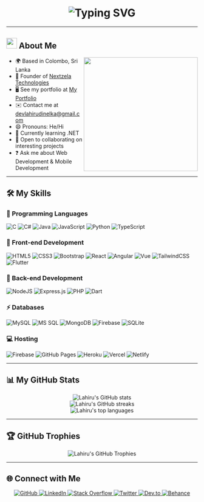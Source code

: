 <h1 align="center">
  <img src="https://readme-typing-svg.herokuapp.com?font=Fira+Code&size=32&duration=4000&pause=500&color=00FF00&background=000000&center=true&vCenter=true&width=600&height=80&lines=Hello+%F0%9F%91%8B%2C+I'm+Lahiru+D+K+Yapa" alt="Typing SVG">
</h1>

---

## <img src="https://media.giphy.com/media/hvRJCLFzcasrR4ia7z/giphy.gif" width="28"> About Me

<img align="right" width="300" src="https://media.giphy.com/media/qgQUggAC3Pfv687qPC/giphy.gif"/>

- 🌍 Based in Colombo, Sri Lanka
- 💼 Founder of [Nextzela Technologies](https://nextzelatech.com)
- 🖥️ See my portfolio at [My Portfolio](https://devlahirudinelka.github.io/)
- ✉️ Contact me at [devlahirudinelka@gmail.com](mailto:devlahirudinelka@gmail.com)
- 😄 Pronouns: He/Hi
- 🧠 Currently learning .NET 
- 🤝 Open to collaborating on interesting projects
- ❓ Ask me about Web Development & Mobile Development

---

## 🛠️ My Skills

### 🚀 Programming Languages
![C](https://img.shields.io/badge/c-%2300599C.svg?style=for-the-badge&logo=c&logoColor=white)
![C#](https://img.shields.io/badge/C%23-239120?style=for-the-badge&logo=c-sharp&logoColor=white)
![Java](https://img.shields.io/badge/Java-ED8B00?style=for-the-badge&logo=openjdk&logoColor=white)
![JavaScript](https://img.shields.io/badge/javascript-%23323330.svg?style=for-the-badge&logo=javascript&logoColor=%23F7DF1E)
![Python](https://img.shields.io/badge/python-3670A0?style=for-the-badge&logo=python&logoColor=ffdd54)
![TypeScript](https://img.shields.io/badge/TypeScript-007ACC?style=for-the-badge&logo=typescript&logoColor=white)

### 🎨 Front-end Development
![HTML5](https://img.shields.io/badge/html5-%23E34F26.svg?style=for-the-badge&logo=html5&logoColor=white)
![CSS3](https://img.shields.io/badge/css3-%231572B6.svg?style=for-the-badge&logo=css3&logoColor=white)
![Bootstrap](https://img.shields.io/badge/bootstrap-%23563D7C.svg?style=for-the-badge&logo=bootstrap&logoColor=white)
![React](https://img.shields.io/badge/react-%2320232a.svg?style=for-the-badge&logo=react&logoColor=%2361DAFB)
![Angular](https://img.shields.io/badge/Angular-DD0031?style=for-the-badge&logo=angular&logoColor=white)
![Vue](https://img.shields.io/badge/Vue%20js-35495E?style=for-the-badge&logo=vuedotjs&logoColor=4FC08D)
![TailwindCSS](https://img.shields.io/badge/tailwindcss-%2338B2AC.svg?style=for-the-badge&logo=tailwind-css&logoColor=white)
![Flutter](https://img.shields.io/badge/Flutter-02569B?style=for-the-badge&logo=flutter&logoColor=white)

### 🔧 Back-end Development
![NodeJS](https://img.shields.io/badge/node.js-6DA55F?style=for-the-badge&logo=node.js&logoColor=white)
![Express.js](https://img.shields.io/badge/express.js-%23404d59.svg?style=for-the-badge&logo=express&logoColor=%2361DAFB)
![PHP](https://img.shields.io/badge/php-%23777BB4.svg?style=for-the-badge&logo=php&logoColor=white)
![Dart](https://img.shields.io/badge/Dart-0175C2?style=for-the-badge&logo=dart&logoColor=white)

### ⚡ Databases
![MySQL](https://img.shields.io/badge/mysql-%2300f.svg?style=for-the-badge&logo=mysql&logoColor=white)
![MS SQL](https://img.shields.io/badge/Microsoft_SQL_Server-CC2927?style=for-the-badge&logo=microsoft-sql-server&logoColor=white)
![MongoDB](https://img.shields.io/badge/MongoDB-%234ea94b.svg?style=for-the-badge&logo=mongodb&logoColor=white)
![Firebase](https://img.shields.io/badge/firebase-%23039BE5.svg?style=for-the-badge&logo=firebase)
![SQLite](https://img.shields.io/badge/SQLite-07405E?style=for-the-badge&logo=sqlite&logoColor=white)

### 💻 Hosting
![Firebase](https://img.shields.io/badge/firebase-%23039BE5.svg?style=for-the-badge&logo=firebase)
![GitHub Pages](https://img.shields.io/badge/GitHub_pages-100000?style=for-the-badge&logo=github&logoColor=white)
![Heroku](https://img.shields.io/badge/heroku-%23430098.svg?style=for-the-badge&logo=heroku&logoColor=white)
![Vercel](https://img.shields.io/badge/vercel-%23000000.svg?style=for-the-badge&logo=vercel&logoColor=white)
![Netlify](https://img.shields.io/badge/Netlify-00C7B7?style=for-the-badge&logo=netlify&logoColor=white)

---

## 📊 My GitHub Stats

<p align="center">
  <img src="https://github-readme-stats.vercel.app/api?username=devlahirudinelka&show_icons=true&theme=radical" alt="Lahiru's GitHub stats">
  <br>
  <img src="https://github-readme-streak-stats.herokuapp.com/?user=devlahirudinelka&theme=radical" alt="Lahiru's GitHub streaks">
  <br>
  <img src="https://github-readme-stats.vercel.app/api/top-langs/?username=devlahirudinelka&layout=compact&theme=radical" alt="Lahiru's top languages">
</p>

---

## 🏆 GitHub Trophies

<p align="center">
  <img src="https://github-profile-trophy.vercel.app/?username=devlahirudinelka&theme=darkhub" alt="Lahiru's GitHub Trophies">
</p>

---

## 🌐 Connect with Me

<p align="center">
  <a href="https://github.com/devlahirudinelka" target="_blank">
    <img src="https://img.shields.io/badge/GitHub-100000?style=for-the-badge&logo=github&logoColor=white" alt="GitHub">
  </a>
  <a href="https://www.linkedin.com/in/devlahirudinelka/" target="_blank">
    <img src="https://img.shields.io/badge/LinkedIn-0077B5?style=for-the-badge&logo=linkedin&logoColor=white" alt="LinkedIn">
  </a>
  <a href="https://stackoverflow.com/users/22506699/devlahirudinelka" target="_blank">
    <img src="https://img.shields.io/badge/Stack%20Overflow-F58025?style=for-the-badge&logo=Stack%20Overflow&logoColor=white" alt="Stack Overflow">
  </a>
  <a href="https://twitter.com/LahiruYapa2" target="_blank">
    <img src="https://img.shields.io/badge/Twitter-1DA1F2?style=for-the-badge&logo=twitter&logoColor=white" alt="Twitter">
  </a>
  <a href="https://dev.to/rashmi_w" target="_blank">
    <img src="https://img.shields.io/badge/dev.to-0A0A0A?style=for-the-badge&logo=devdotto&logoColor=white" alt="Dev.to">
  </a>
  <a href="https://www.behance.net/devlahirudinelka" target="_blank">
    <img src="https://img.shields.io/badge/Behance-053eff?style=for-the-badge&logo=behance&logoColor=white" alt="Behance">
  </a>
</p>
